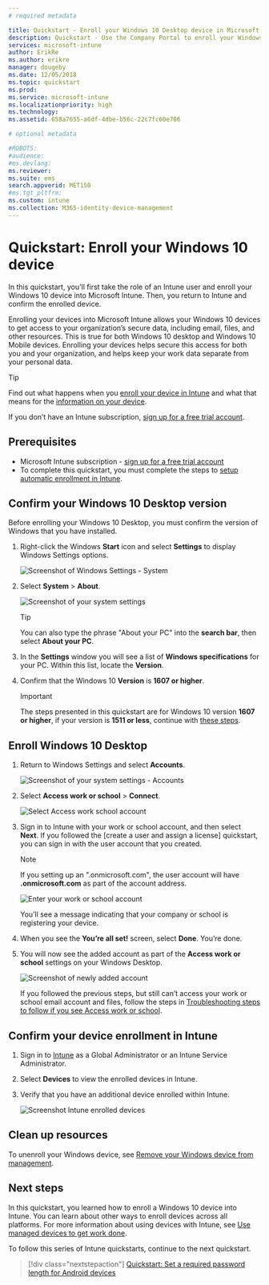 ```yaml
---
# required metadata

title: Quickstart - Enroll your Windows 10 Desktop device in Microsoft Intune
description: Quickstart - Use the Company Portal to enroll your Windows 10 Desktop device into Microsoft Intune.
services: microsoft-intune
author: ErikRe
ms.author: erikre
manager: dougeby
ms.date: 12/05/2018
ms.topic: quickstart
ms.prod:
ms.service: microsoft-intune
ms.localizationpriority: high
ms.technology:
ms.assetid: 658a7655-a6df-4dbe-b56c-22c7fc60e706

# optional metadata

#ROBOTS:
#audience:
#ms.devlang:
ms.reviewer: 
ms.suite: ems
search.appverid: MET150
#ms.tgt_pltfrm:
ms.custom: intune
ms.collection: M365-identity-device-management
---
```


# Quickstart: Enroll your Windows 10 device

In this quickstart, you'll first take the role of an Intune user and enroll your Windows 10 device into Microsoft Intune. Then, you return to Intune and confirm the enrolled device.

Enrolling your devices into Microsoft Intune allows your Windows 10 devices to get access to your organization’s secure data, including email, files, and other resources. This is true for both Windows 10 desktop and Windows 10 Mobile devices. Enrolling your devices helps secure this access for both you and your organization, and helps keep your work data separate from your personal data.

> [!TIP]
> Find out what happens when you [enroll your device in Intune](/intune-user-help/what-happens-if-you-install-the-company-portal-app-and-enroll-your-device-in-intune-windows) and what that means for the [information on your device](/intune-user-help/what-info-can-your-company-see-when-you-enroll-your-device-in-intune).

If you don’t have an Intune subscription, [sign up for a free trial account](free-trial-sign-up.md).

## Prerequisites

- Microsoft Intune subscription - [sign up for a free trial account](free-trial-sign-up.md)
- To complete this quickstart, you must complete the steps to [setup automatic enrollment in Intune](quickstart-setup-auto-enrollment.md).

## Confirm your Windows 10 Desktop version

Before enrolling your Windows 10 Desktop, you must confirm the version of Windows that you have installed.

1. Right-click the Windows **Start** icon and select **Settings** to display Windows Settings options.

   ![Screenshot of Windows Settings - System](media/quickstart-enroll-windows-device/quickstart-enroll-windows-device-01.png)

2. Select **System** > **About**. 

   ![Screenshot of your system settings](media/quickstart-enroll-windows-device/quickstart-enroll-windows-device-02.png)

    > [!TIP]
    > You can also type the phrase "About your PC" into the **search bar**, then select **About your PC**.

3. In the **Settings** window you will see a list of **Windows specifications** for your PC. Within this list, locate the **Version**.

4. Confirm that the Windows 10 **Version** is **1607 or higher**.

    > [!IMPORTANT]
    > The steps presented in this quickstart are for Windows 10 version **1607 or higher**, if your version is **1511 or less**, continue with [these steps](/intune-user-help/enroll-windows-10-device.md).  

## Enroll Windows 10 Desktop

1. Return to Windows Settings and select **Accounts**.

   ![Screenshot of your system settings - Accounts](media/quickstart-enroll-windows-device/quickstart-enroll-windows-device-03.png)

2. Select **Access work or school** > **Connect**.

    ![Select Access work school account](media/quickstart-enroll-windows-device/quickstart-enroll-windows-device-04.png)

3. Sign in to Intune with your work or school account, and then select **Next**. If you followed the [create a user and assign a license] quickstart, you can sign in with the user account that you created.

    > [!NOTE]
    > If you setting up an ".onmicrosoft.com", the user account will have **.onmicrosoft.com** as part of the account address. 

   ![Enter your work or school account](media/quickstart-enroll-windows-device/quickstart-enroll-windows-device-05.png)

    You’ll see a message indicating that your company or school is registering your device.

4. When you see the **You’re all set!** screen, select **Done**. You’re done.

5. You will now see the added account as part of the **Access work or school** settings on your Windows Desktop.

   ![Screenshot of newly added account](media/quickstart-enroll-windows-device/quickstart-enroll-windows-device-06.png)

    If you followed the previous steps, but still can’t access your work or school email account and files, follow the steps in [Troubleshooting steps to follow if you see Access work or school](/intune-user-help/troubleshoot-your-windows-10-device-windows#troubleshooting-steps-to-follow-if-you-see-access-work-or-school).

## Confirm your device enrollment in Intune

1. Sign in to [Intune](https://aka.ms/intuneportal) as a Global Administrator or an Intune Service Administrator.
2. Select **Devices** to view the enrolled devices in Intune.
3. Verify that you have an additional device enrolled within Intune.

   ![Screenshot Intune enrolled devices](media/quickstart-enroll-windows-device/quickstart-enroll-windows-device-07.png)

## Clean up resources

To unenroll your Windows device, see [Remove your Windows device from management](/intune-user-help/unenroll-your-device-from-intune-windows).

## Next steps

In this quickstart, you learned how to enroll a Windows 10 device into Intune. You can learn about other ways to enroll devices across all platforms. For more information about using devices with Intune, see [Use managed devices to get work done](/intune-user-help/use-managed-devices-to-get-work-done).

To follow this series of Intune quickstarts, continue to the next quickstart.

> [!div class="nextstepaction"]
> [Quickstart: Set a required password length for Android devices](quickstart-set-password-length-android.md)
